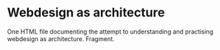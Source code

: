 # Webdesign as architecture
One HTML file documenting the attempt to understanding and practising webdesign as architecture. Fragment.
